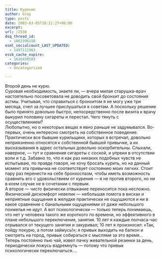 ```yaml
---
title: Курение
author: Gray
type: posts
date: 2003-03-05T18:21:27+00:00
excerpt:
url: /2538
dsq_thread_id:
  - 1862396158
esml_socialcount_LAST_UPDATED:
  - 1497111963
essb_cache_expire:
  - 1616430503
categories:
  - Uncategorized

---
```








Второй день не курю.  
Суровая необходимость, знаете ли, &#8212; вчера милая старушка-врач настоятельно посоветовала не доводить свой бронхит до состояния астмы. Учитывая, что справиться с бронхитом я не могу уже три месяца, счел за лучшее прислушаться к советам. А поскольку решение было принято довольно быстро, непосредственно после визита к врачу выкурил половину сигареты и перестал. Чего тянуть с осуществлением?  
Любопытно, но о некоторых вещах я явно раньше не задумывался. Во-первых, очень интересно смотреть на собственное поведение. Практически все бывшие курильщики, которых я встречал, довольно неприязненно относятся к собственной бывшей привычке, а их высказывания в адрес остальных довольно оскорбительны. Слыхали, наверное, &#8212; тут и сравнения сигареты с соской, и упреки в отсутствии воли и т.д. Забавно то, что я как раз никаких подобных чувств не испытываю, по правде говоря, не хочу бросать курить, но на данный момент эта привычка не соответствует состоянию моих легких. Стоит пару раз перенести на себе бронхоспазм, чтобы иметь возможность сравнить его с удовольствием от курения &#8212; я не против второго, но ни в коем случае не в сочетании с первым.  
А второе &#8212; чисто физически отвыкание переносится пока несложно. Физический дискомфорт невелик &#8212; небольшая ломота в висках и неприятные ощущения в желудке практически не ощущаются и ни в какое сравнение с банальными ощущениями от даже небольшого похмелья не идут. А вот психологически &#8212; только теперь понимаешь, что нет у человека такого же короткого по времени, но эффективного в плане небольшого переключения, занятия. 10 лет я каждые полчаса-час отрывался от текущего занятия и закуривал; 10 лет я произносил: &#171;Так, пойду покурю, а потом займусь!&#187;; я привык выходить на балкон и смотреть на город, привык собираться с мыслями за это время&#8230; Теперь постоянно пью чай, извел пачку жевательной резинки за день, периодически ложусь вздремнуть &#8212; потому что привык психологически переключаться&#8230;.